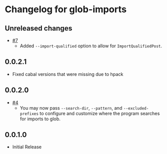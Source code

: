 # Changelog for glob-imports

## Unreleased changes

- [#7](https://github.com/parsonsmatt/glob-imports/pull/7)
    - Added `--import-qualified` option to allow for `ImportQualifiedPost`.

## 0.0.2.1

- Fixed cabal versions that were missing due to hpack

## 0.0.2.0

- [#4](https://github.com/parsonsmatt/glob-imports/pull/4)
    - You may now pass `--search-dir`, `--pattern`, and `--excluded-prefixes` to
      configure and customize where the program searches for imports to glob.

## 0.0.1.0

- Initial Release
